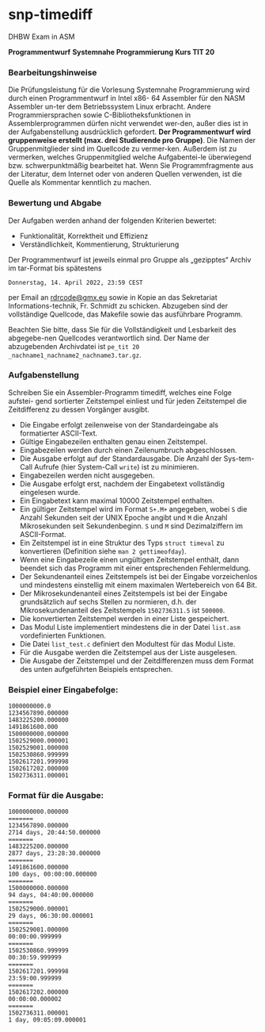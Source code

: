 # snp-timediff
DHBW Exam in ASM


**Programmentwurf**
**Systemnahe Programmierung**
**Kurs TIT 20**

### Bearbeitungshinweise

Die Prüfungsleistung für die Vorlesung Systemnahe Programmierung wird durch einen Programmentwurf in Intel x86- 64 Assembler für den NASM Assembler un-ter dem Betriebssystem Linux erbracht. Andere Programmiersprachen sowie C-Bibliotheksfunktionen in Assemblerprogrammen dürfen nicht verwendet wer-den, außer dies ist in der Aufgabenstellung ausdrücklich gefordert. **Der Programmentwurf wird gruppenweise erstellt (max. drei Studierende pro Gruppe)**. Die Namen der Gruppenmitglieder sind im Quellcode zu vermer-ken. Außerdem ist zu vermerken, welches Gruppenmitglied welche Aufgabentei-le überwiegend bzw. schwerpunktmäßig bearbeitet hat.
Wenn Sie Programmfragmente aus der Literatur, dem Internet oder von anderen Quellen verwenden, ist die Quelle als Kommentar kenntlich zu machen.

### Bewertung und Abgabe
Der Aufgaben werden anhand der folgenden Kriterien bewertet:

- Funktionalität, Korrektheit und Effizienz
- Verständlichkeit, Kommentierung, Strukturierung

Der Programmentwurf ist jeweils einmal pro Gruppe als „gezipptes“ Archiv im tar-Format bis spätestens

```Donnerstag, 14. April 2022, 23:59 CEST```

per Email an rdrcode@gmx.eu sowie in Kopie an das Sekretariat Informations-technik, Fr. Schmidt zu schicken. Abzugeben sind der vollständige Quellcode, das Makefile sowie das ausführbare Programm.

Beachten Sie bitte, dass Sie für die Vollständigkeit und Lesbarkeit des abgegebe-nen Quellcodes verantwortlich sind. Der Name der abzugebenden Archivdatei ist `pe_tit 20 _nachname1_nachname2_nachname3.tar.gz`.

### Aufgabenstellung

Schreiben Sie ein Assembler-Programm timediff, welches eine Folge aufstei-
gend sortierter Zeitstempel einliest und für jeden Zeitstempel die Zeitdifferenz 
zu dessen Vorgänger ausgibt.

- Die Eingabe erfolgt zeilenweise von der Standardeingabe als formatierter ASCII-Text.
- Gültige Eingabezeilen enthalten genau einen Zeitstempel.
- Eingabezeilen werden durch einen Zeilenumbruch abgeschlossen.
- Die Ausgabe erfolgt auf der Standardausgabe. Die Anzahl der Sys-tem-Call Aufrufe (hier System-Call `write`) ist zu minimieren.
- Eingabezeilen werden nicht ausgegeben.
- Die Ausgabe erfolgt erst, nachdem der Eingabetext vollständig eingelesen wurde.
- Ein Eingabetext kann maximal 10000 Zeitstempel enthalten.
- Ein gültiger Zeitstempel wird im Format `S+.M+` angegeben, wobei `S` die Anzahl Sekunden seit der UNIX Epoche angibt und `M` die Anzahl Mikrosekunden seit Sekundenbeginn. `S` und `M` sind Dezimalziffern im ASCII-Format.
- Ein Zeitstempel ist in eine Struktur des Typs `struct timeval` zu konvertieren (Definition siehe `man 2 gettimeofday`).
- Wenn eine Eingabezeile einen ungültigen Zeitstempel enthält, dann beendet sich das Programm mit einer entsprechenden Fehlermeldung.
- Der Sekundenanteil eines Zeitstempels ist bei der Eingabe vorzeichenlos und mindestens einstellig mit einem maximalen Wertebereich von 64 Bit.
- Der Mikrosekundenanteil eines Zeitstempels ist bei der Eingabe grundsätzlich auf sechs Stellen zu normieren, d.h. der Mikrosekundenanteil des Zeitstempels `1502736311.5` ist `500000`.
- Die konvertierten Zeitstempel werden in einer Liste gespeichert.
- Das Modul Liste implementiert mindestens die in der Datei `list.asm` vordefinierten Funktionen.
- Die Datei `list_test.c` definiert den Modultest für das Modul Liste.
- Für die Ausgabe werden die Zeitstempel aus der Liste ausgelesen.
- Die Ausgabe der Zeitstempel und der Zeitdifferenzen muss dem Format des unten aufgeführten Beispiels entsprechen.


### Beispiel einer Eingabefolge:

```
1000000000.0
1234567890.000000
1483225200.000000
1491861600.000
1500000000.000000
1502529000.000001
1502529001.000000
1502530860.999999
1502617201.999998
1502617202.000000
1502736311.000001
```

### Format für die Ausgabe:

```
1000000000.000000
=======
1234567890.000000
2714 days, 20:44:50.000000
=======
1483225200.000000
2877 days, 23:28:30.000000
=======
1491861600.000000
100 days, 00:00:00.000000
=======
1500000000.000000
94 days, 04:40:00.000000
=======
1502529000.000001
29 days, 06:30:00.000001
=======
1502529001.000000
00:00:00.999999
=======
1502530860.999999
00:30:59.999999
=======
1502617201.999998
23:59:00.999999
=======
1502617202.000000
00:00:00.000002
=======
1502736311.000001
1 day, 09:05:09.000001
```